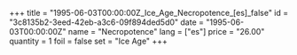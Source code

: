 +++
title = "1995-06-03T00:00:00Z_Ice_Age_Necropotence_[es]_false"
id = "3c8135b2-3eed-42eb-a3c6-09f894ded5d0"
date = "1995-06-03T00:00:00Z"
name = "Necropotence"
lang = ["es"]
price = "26.00"
quantity = 1
foil = false
set = "Ice Age"
+++
